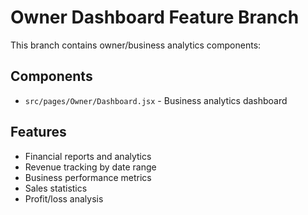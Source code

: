 # Owner Dashboard Feature Branch

This branch contains owner/business analytics components:

## Components
- `src/pages/Owner/Dashboard.jsx` - Business analytics dashboard

## Features
- Financial reports and analytics
- Revenue tracking by date range
- Business performance metrics
- Sales statistics
- Profit/loss analysis